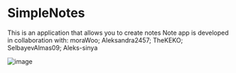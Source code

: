 # SimpleNotes
This is an application that allows you to create notes Note app is developed in collaboration with: moraWoo; Aleksandra2457; TheKEKO; SelbayevAlmas09; Aleks-sinya

![image](https://github.com/moraWoo/pictures/blob/main/Simplenote%20record%20Iphone%2013.gif)
